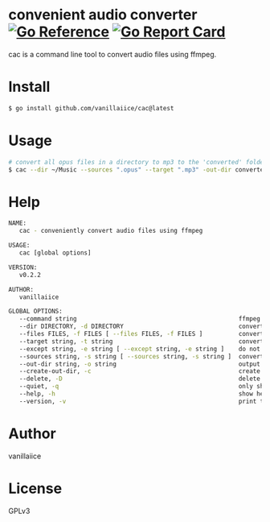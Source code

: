 # **c**onvenient **a**udio **c**onverter [![Go Reference](https://pkg.go.dev/badge/golang.org/x/example.svg)](https://pkg.go.dev/github.com/vanillaiice/cac) [![Go Report Card](https://goreportcard.com/badge/github.com/vanillaiice/cac)](https://goreportcard.com/report/github.com/vanillaiice/cac)

cac is a command line tool to convert audio files using ffmpeg.

# Install

```sh
$ go install github.com/vanillaiice/cac@latest
```

# Usage

```sh
# convert all opus files in a directory to mp3 to the 'converted' folder
$ cac --dir ~/Music --sources ".opus" --target ".mp3" -out-dir converted --create-out-dir
```

# Help

```sh
NAME:
   cac - conveniently convert audio files using ffmpeg

USAGE:
   cac [global options]

VERSION:
   v0.2.2

AUTHOR:
   vanillaiice

GLOBAL OPTIONS:
   --command string                                             ffmpeg convert command with Go template placeholders (default: "ffmpeg -y -i \"{{ .InputFile }}\" \"{{ .OutputFile }}\"")
   --dir DIRECTORY, -d DIRECTORY                                convert files in DIRECTORY
   --files FILES, -f FILES [ --files FILES, -f FILES ]          convert FILES
   --target string, -t string                                   convert files to target extension (default: ".mp3")
   --except string, -e string [ --except string, -e string ]    do not convert files with specified extensions (only applicable with --dir flag)
   --sources string, -s string [ --sources string, -s string ]  convert files with specified extensions (only applicable with --dir flag, takes precedence over --except flag)
   --out-dir string, -o string                                  output directory of processed files (default: ".")
   --create-out-dir, -c                                         create output directory if it does not exist (default: false)
   --delete, -D                                                 delete original files after processing (default: false)
   --quiet, -q                                                  only show error logs (default: false)
   --help, -h                                                   show help
   --version, -v                                                print the version
```

# Author

vanillaiice

# License

GPLv3
